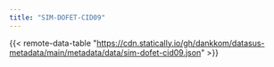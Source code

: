 ```yaml
---
title: "SIM-DOFET-CID09"
---
```


{{< remote-data-table "https://cdn.statically.io/gh/dankkom/datasus-metadata/main/metadata/data/sim-dofet-cid09.json" >}}
